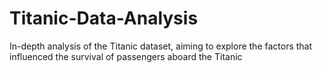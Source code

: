 # Titanic-Data-Analysis
In-depth analysis of the Titanic dataset, aiming to explore the factors that influenced the survival of passengers aboard the Titanic
